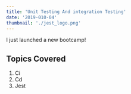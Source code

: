 ```yaml
---
title: 'Unit Testing And integration Testing'
date: '2019-010-04'
thumbnail: './jest_logo.png'
---
```


I just launched a new bootcamp!

## Topics Covered

1. Ci
2. Cd
3. Jest
